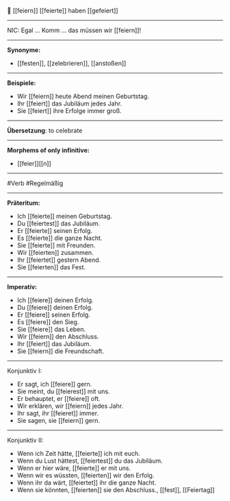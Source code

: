 🎉 [[feiern]]
[[feierte]]
haben [[gefeiert]]

---
NIC: Egal … Komm … das müssen wir [[feiern]]!  

---

**Synonyme:**

- [[festen]], [[zelebrieren]], [[anstoßen]]

---

**Beispiele:**

- Wir [[feiern]] heute Abend meinen Geburtstag.
- Ihr [[feiert]] das Jubiläum jedes Jahr.
- Sie [[feiert]] ihre Erfolge immer groß.

---
**Übersetzung**:
to celebrate

---
**Morphems of only infinitive:**  
- [[feier]][[n]]

---
 #Verb #Regelmäßig

---

**Präteritum:**

- Ich [[feierte]] meinen Geburtstag.
- Du [[feiertest]] das Jubiläum.
- Er [[feierte]] seinen Erfolg.
- Es [[feierte]] die ganze Nacht.
- Sie [[feierte]] mit Freunden.
- Wir [[feierten]] zusammen.
- Ihr [[feiertet]] gestern Abend.
- Sie [[feierten]] das Fest.

---

**Imperativ:**

- Ich [[feiere]] deinen Erfolg.
- Du [[feiere]] deinen Erfolg.
- Er [[feiere]] seinen Erfolg.
- Es [[feiere]] den Sieg.
- Sie [[feiere]] das Leben.
- Wir [[feiern]] den Abschluss.
- Ihr [[feiert]] das Jubiläum.
- Sie [[feiern]] die Freundschaft.

---
Konjunktiv I:
- Er sagt, ich [[feiere]] gern.
- Sie meint, du [[feierest]] mit uns.
- Er behauptet, er [[feiere]] oft.
- Wir erklären, wir [[feiern]] jedes Jahr.
- Ihr sagt, ihr [[feieret]] immer.
- Sie sagen, sie [[feiern]] gern.

---
Konjunktiv II:
- Wenn ich Zeit hätte, [[feierte]] ich mit euch.
- Wenn du Lust hättest, [[feiertest]] du das Jubiläum.
- Wenn er hier wäre, [[feierte]] er mit uns.
- Wenn wir es wüssten, [[feierten]] wir den Erfolg.
- Wenn ihr da wärt, [[feiertet]] ihr die ganze Nacht.
- Wenn sie könnten, [[feierten]] sie den Abschluss., [[fest]], [[Feiertag]]